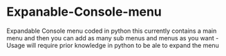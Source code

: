 # Expanable-Console-menu
Expandable Console menu coded in python this currently contains a main menu and then you can add as many sub menus and menus as you want - Usage will require prior knowledge in python to be ale to expand the menu
